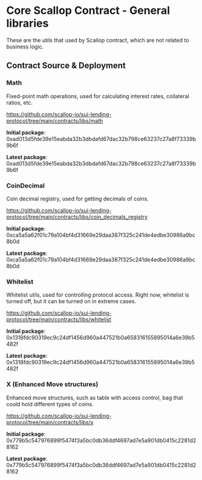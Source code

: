 # Core Scallop Contract - General libraries
These are the utils that used by Scallop contract, which are not related to business logic.

## Contract Source & Deployment

### Math
Fixed-point math operations, used for calculating interest rates, collateral ratios, etc.

https://github.com/scallop-io/sui-lending-protocol/tree/main/contracts/libs/math

**Initial package**: 0xad013d5fde39e15eabda32b3dbdafd67dac32b798ce63237c27a8f73339b9b6f

**Latest package**: 0xad013d5fde39e15eabda32b3dbdafd67dac32b798ce63237c27a8f73339b9b6f

### CoinDecimal
Coin decimal registry, used for getting decimals of coins.

https://github.com/scallop-io/sui-lending-protocol/tree/main/contracts/libs/coin_decimals_registry

**Initial package**: 0xca5a5a62f01c79a104bf4d31669e29daa387f325c241de4edbe30986a9bc8b0d

**Latest package**: 0xca5a5a62f01c79a104bf4d31669e29daa387f325c241de4edbe30986a9bc8b0d

### Whitelist
Whitelist utils, used for controlling protocol access. Right now, whitelist is turned off, but it can be turned on in extreme cases.

https://github.com/scallop-io/sui-lending-protocol/tree/main/contracts/libs/whitelist

**Initial package**: 0x1318fdc90319ec9c24df1456d960a447521b0a658316155895014a6e39b5482f

**Latest package**: 0x1318fdc90319ec9c24df1456d960a447521b0a658316155895014a6e39b5482f

### X (Enhanced Move structures)
Enhanced move structures, such as table with access control, bag that could hold different types of coins.

https://github.com/scallop-io/sui-lending-protocol/tree/main/contracts/libs/x

**Initial package**: 0x779b5c547976899f5474f3a5bc0db36ddf4697ad7e5a901db0415c2281d28162

**Latest package**: 0x779b5c547976899f5474f3a5bc0db36ddf4697ad7e5a901db0415c2281d28162



